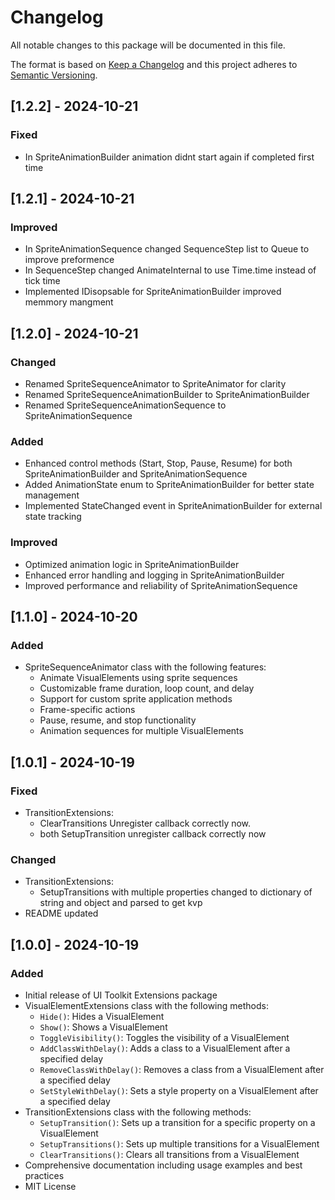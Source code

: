 # Changelog

All notable changes to this package will be documented in this file.

The format is based on [Keep a Changelog](http://keepachangelog.com/en/1.0.0/)
and this project adheres to [Semantic Versioning](http://semver.org/spec/v2.0.0.html).

## [1.2.2] - 2024-10-21

### Fixed

- In SpriteAnimationBuilder animation didnt start again if completed first time

## [1.2.1] - 2024-10-21

### Improved

- In SpriteAnimationSequence changed SequenceStep list to Queue to improve preformence
- In SequenceStep changed AnimateInternal to use Time.time instead of tick time
- Implemented IDisopsable for SpriteAnimationBuilder improved memmory mangment

## [1.2.0] - 2024-10-21

### Changed

- Renamed SpriteSequenceAnimator to SpriteAnimator for clarity
- Renamed SpriteSequenceAnimationBuilder to SpriteAnimationBuilder
- Renamed SpriteSequenceAnimationSequence to SpriteAnimationSequence

### Added

- Enhanced control methods (Start, Stop, Pause, Resume) for both SpriteAnimationBuilder and SpriteAnimationSequence
- Added AnimationState enum to SpriteAnimationBuilder for better state management
- Implemented StateChanged event in SpriteAnimationBuilder for external state tracking

### Improved

- Optimized animation logic in SpriteAnimationBuilder
- Enhanced error handling and logging in SpriteAnimationBuilder
- Improved performance and reliability of SpriteAnimationSequence

## [1.1.0] - 2024-10-20

### Added

- SpriteSequenceAnimator class with the following features:
  - Animate VisualElements using sprite sequences
  - Customizable frame duration, loop count, and delay
  - Support for custom sprite application methods
  - Frame-specific actions
  - Pause, resume, and stop functionality
  - Animation sequences for multiple VisualElements

## [1.0.1] - 2024-10-19

### Fixed

- TransitionExtensions:
  - ClearTransitions Unregister callback correctly now.
  - both SetupTransition unregister callback correctly now

### Changed

- TransitionExtensions:
  - SetupTransitions with multiple properties changed to dictionary of string and object and parsed to get kvp
- README updated

## [1.0.0] - 2024-10-19

### Added

- Initial release of UI Toolkit Extensions package
- VisualElementExtensions class with the following methods:
  - `Hide()`: Hides a VisualElement
  - `Show()`: Shows a VisualElement
  - `ToggleVisibility()`: Toggles the visibility of a VisualElement
  - `AddClassWithDelay()`: Adds a class to a VisualElement after a specified delay
  - `RemoveClassWithDelay()`: Removes a class from a VisualElement after a specified delay
  - `SetStyleWithDelay()`: Sets a style property on a VisualElement after a specified delay
- TransitionExtensions class with the following methods:
  - `SetupTransition()`: Sets up a transition for a specific property on a VisualElement
  - `SetupTransitions()`: Sets up multiple transitions for a VisualElement
  - `ClearTransitions()`: Clears all transitions from a VisualElement
- Comprehensive documentation including usage examples and best practices
- MIT License
